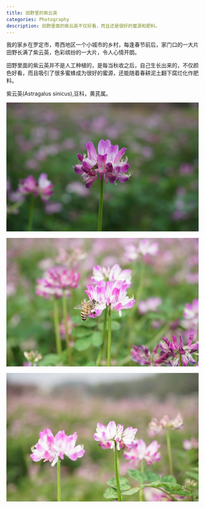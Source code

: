 ```yaml
---
title: 田野里的紫云英
categories: Photography
description: 田野里面的紫云英不仅好看，而且还是很好的蜜源和肥料。
---
```


我的家乡在罗定市，粤西地区一个小城市的乡村，每逢春节前后，家门口的一大片田野长满了紫云英，色彩缤纷的一大片，令人心情开朗。

田野里面的紫云英并不是人工种植的，是每当秋收之后，自己生长出来的，不仅颜色好看，而且吸引了很多蜜蜂成为很好的蜜源，还能随着春耕泥土翻下腐烂化作肥料。

紫云英(Astragalus sinicus),豆科，黄芪属。

![紫云英](/assets/img/20180219/DSC00321.JPG)

<!-- more -->

![紫云英](/assets/img/20180219/DSC00392.JPG)

![紫云英](/assets/img/20180219/DSC00393.JPG)